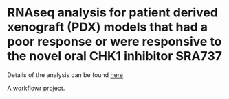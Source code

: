 # RNAseq analysis for patient derived xenograft (PDX) models that had a poor response or were responsive to the novel oral CHK1 inhibitor SRA737

Details of the analysis can be found [here](https://sabeard4.github.io/pdx_rnaseq/)

A [workflowr][] project.

[workflowr]: https://github.com/workflowr/workflowr
